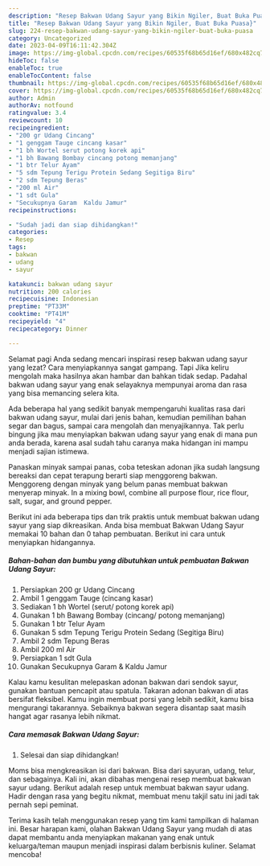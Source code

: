 ```yaml
---
description: "Resep Bakwan Udang Sayur yang Bikin Ngiler, Buat Buka Puasa}"
title: "Resep Bakwan Udang Sayur yang Bikin Ngiler, Buat Buka Puasa}"
slug: 224-resep-bakwan-udang-sayur-yang-bikin-ngiler-buat-buka-puasa
category: Uncategorized
date: 2023-04-09T16:11:42.304Z
image: https://img-global.cpcdn.com/recipes/60535f68b65d16ef/680x482cq70/bakwan-udang-sayur-foto-resep-utama.jpg
hideToc: false
enableToc: true
enableTocContent: false
thumbnail: https://img-global.cpcdn.com/recipes/60535f68b65d16ef/680x482cq70/bakwan-udang-sayur-foto-resep-utama.jpg
cover: https://img-global.cpcdn.com/recipes/60535f68b65d16ef/680x482cq70/bakwan-udang-sayur-foto-resep-utama.jpg
author: Admin
authorAv: notfound
ratingvalue: 3.4
reviewcount: 10
recipeingredient:
- "200 gr Udang Cincang"
- "1 genggam Tauge cincang kasar"
- "1 bh Wortel serut potong korek api"
- "1 bh Bawang Bombay cincang potong memanjang"
- "1 btr Telur Ayam"
- "5 sdm Tepung Terigu Protein Sedang Segitiga Biru"
- "2 sdm Tepung Beras"
- "200 ml Air"
- "1 sdt Gula"
- "Secukupnya Garam  Kaldu Jamur"
recipeinstructions:

- "Sudah jadi dan siap dihidangkan!"
categories:
- Resep
tags:
- bakwan
- udang
- sayur

katakunci: bakwan udang sayur 
nutrition: 200 calories
recipecuisine: Indonesian
preptime: "PT33M"
cooktime: "PT41M"
recipeyield: "4"
recipecategory: Dinner

---
```



Selamat pagi Anda sedang mencari inspirasi resep bakwan udang sayur yang lezat? Cara menyiapkannya sangat gampang. Tapi Jika keliru mengolah maka hasilnya akan hambar dan bahkan tidak sedap. Padahal bakwan udang sayur yang enak selayaknya mempunyai aroma dan rasa yang bisa memancing selera kita.


Ada beberapa hal yang sedikit banyak mempengaruhi kualitas rasa dari bakwan udang sayur, mulai dari jenis bahan, kemudian pemilihan bahan segar dan bagus, sampai cara mengolah dan menyajikannya. Tak perlu bingung jika mau menyiapkan bakwan udang sayur yang enak di mana pun anda berada, karena asal sudah tahu caranya maka hidangan ini mampu menjadi sajian istimewa.

Panaskan minyak sampai panas, coba teteskan adonan jika sudah langsung bereaksi dan cepat terapung berarti siap menggoreng bakwan. Menggoreng dengan minyak yang belum panas membuat bakwan menyerap minyak. In a mixing bowl, combine all purpose flour, rice flour, salt, sugar, and ground pepper.


Berikut ini ada beberapa tips dan trik praktis untuk membuat bakwan udang sayur yang siap dikreasikan. Anda bisa membuat Bakwan Udang Sayur memakai 10 bahan dan 0 tahap pembuatan. Berikut ini cara untuk menyiapkan hidangannya.

<!--inarticleads1-->

##### Bahan-bahan dan bumbu yang dibutuhkan untuk pembuatan Bakwan Udang Sayur:

1. Persiapkan 200 gr Udang Cincang
1. Ambil 1 genggam Tauge (cincang kasar)
1. Sediakan 1 bh Wortel (serut/ potong korek api)
1. Gunakan 1 bh Bawang Bombay (cincang/ potong memanjang)
1. Gunakan 1 btr Telur Ayam
1. Gunakan 5 sdm Tepung Terigu Protein Sedang (Segitiga Biru)
1. Ambil 2 sdm Tepung Beras
1. Ambil 200 ml Air
1. Persiapkan 1 sdt Gula
1. Gunakan Secukupnya Garam &amp; Kaldu Jamur


Kalau kamu kesulitan melepaskan adonan bakwan dari sendok sayur, gunakan bantuan pencapit atau spatula. Takaran adonan bakwan di atas bersifat fleksibel. Kamu ingin membuat porsi yang lebih sedikit, kamu bisa mengurangi takarannya. Sebaiknya bakwan segera disantap saat masih hangat agar rasanya lebih nikmat. 

<!--inarticleads2-->

##### Cara memasak Bakwan Udang Sayur:


1. Selesai dan siap dihidangkan!

Moms bisa mengkreasikan isi dari bakwan. Bisa dari sayuran, udang, telur, dan sebagainya. Kali ini, akan dibahas mengenai resep membuat bakwan sayur udang. Berikut adalah resep untuk membuat bakwan sayur udang. Hadir dengan rasa yang begitu nikmat, membuat menu takjil satu ini jadi tak pernah sepi peminat. 

Terima kasih telah menggunakan resep yang tim kami tampilkan di halaman ini. Besar harapan kami, olahan Bakwan Udang Sayur yang mudah di atas dapat membantu anda menyiapkan makanan yang enak untuk keluarga/teman maupun menjadi inspirasi dalam berbisnis kuliner. Selamat mencoba!
